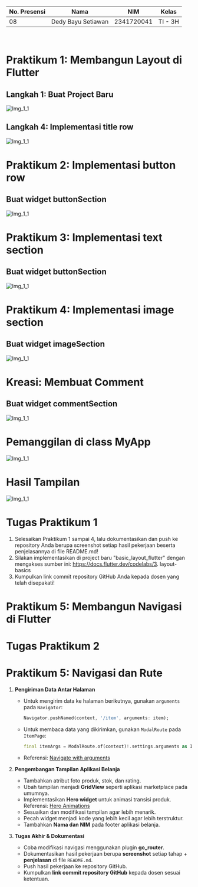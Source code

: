 | No. Presensi | Nama               | NIM        | Kelas   |
| ------------ | ------------------ | ---------- | ------- |
| 08           | Dedy Bayu Setiawan | 2341720041 | TI - 3H |

<br>

# Praktikum 1: Membangun Layout di Flutter

## Langkah 1: Buat Project Baru

![Img_1_1](img/Screenshot_1_1.png)

## Langkah 4: Implementasi title row

![Img_1_1](img/Screenshot_1_2.png)



# Praktikum 2: Implementasi button row
## Buat widget buttonSection
![Img_1_1](img/Screenshot_2.png)



# Praktikum 3: Implementasi text section
##  Buat widget buttonSection
![Img_1_1](img/Screenshot_3.png)


# Praktikum 4: Implementasi image section
##  Buat widget imageSection

![Img_1_1](img/Screenshot_4.png)

# Kreasi: Membuat Comment 
## Buat widget commentSection
![Img_1_1](img/Screenshot_4_2.png)

# Pemanggilan di class MyApp
![Img_1_1](img/Screenshot_4_3.png)

# Hasil Tampilan
![Img_1_1](img/Screenshot_4_hasil.png)



# Tugas Praktikum 1
1. Selesaikan Praktikum 1 sampai 4, lalu dokumentasikan dan push ke repository Anda berupa screenshot setiap hasil pekerjaan beserta penjelasannya di file README.md!
2. Silakan implementasikan di project baru "basic_layout_flutter" dengan mengakses sumber ini: https://docs.flutter.dev/codelabs/3. layout-basics
3. Kumpulkan link commit repository GitHub Anda kepada dosen yang telah disepakati!

# Praktikum 5: Membangun Navigasi di Flutter

# Tugas Praktikum 2
# Praktikum 5: Navigasi dan Rute

1. **Pengiriman Data Antar Halaman**  
   - Untuk mengirim data ke halaman berikutnya, gunakan `arguments` pada `Navigator`:  
     ```dart
     Navigator.pushNamed(context, '/item', arguments: item);
     ```  
   - Untuk membaca data yang dikirimkan, gunakan `ModalRoute` pada `ItemPage`:  
     ```dart
     final itemArgs = ModalRoute.of(context)!.settings.arguments as Item;
     ```  
   - Referensi: [Navigate with arguments](https://docs.flutter.dev/cookbook/navigation/navigate-with-arguments)

2. **Pengembangan Tampilan Aplikasi Belanja**  
   - Tambahkan atribut foto produk, stok, dan rating.  
   - Ubah tampilan menjadi **GridView** seperti aplikasi marketplace pada umumnya.  
   - Implementasikan **Hero widget** untuk animasi transisi produk.  
     Referensi: [Hero Animations](https://docs.flutter.dev/cookbook/navigation/hero-animations)  
   - Sesuaikan dan modifikasi tampilan agar lebih menarik.  
   - Pecah widget menjadi kode yang lebih kecil agar lebih terstruktur.  
   - Tambahkan **Nama dan NIM** pada footer aplikasi belanja.

3. **Tugas Akhir & Dokumentasi**  
   - Coba modifikasi navigasi menggunakan plugin **go_router**.  
   - Dokumentasikan hasil pekerjaan berupa **screenshot** setiap tahap + **penjelasan** di file `README.md`.  
   - Push hasil pekerjaan ke repository GitHub.  
   - Kumpulkan **link commit repository GitHub** kepada dosen sesuai ketentuan.

# 